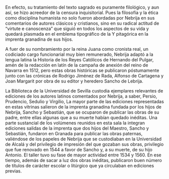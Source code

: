 En efecto, su tratamiento del texto sagrado es puramente filológico, y aun así, se hizo acreedor de la censura inquisitorial. Pues la filosofía y la ética como disciplina humanista no solo fueron abordadas por Nebrija en sus comentarios de autores clásicos y cristianos, sino en su radical actitud de “virtute e canoscenza” que siguió en todos los aspectos de su vida y quedará plasmada en el emblema tipográfico de la Y pitagórica en la imprenta granadina de sus hijos.

A fuer de su nombramiento por la reina Juana como cronista real, un codiciado cargo funcionarial muy bien remunerado, Nebrija adaptó a la lengua latina la Historia de los Reyes Católicos de Hernando del Pulgar, amén de la redacción en latín de la campaña de anexión del reino de Navarra en 1512, pero estas obras históricas se publicaron póstumamente junto con las crónicas de Rodrigo Jiménez de Rada, Alfonso de Cartagena y Joan Margarit por obra de su editor y heredero Sancho de Lebrija.

La Biblioteca de la Universidad de Sevilla custodia ejemplares relevantes de ediciones de los autores latinos comentados por Nebrija, a saber, Persio, Prudencio, Sedulio y Virgilio, La mayor parte de las ediciones representadas en estas vitrinas salieron de la imprenta granadina fundada por los hijos de Nebrija, Sancho y Sebastián, que se ocuparon de publicar las obras de su padre, entre ellas algunas que a su muerte habían quedado inéditas. Una parte sustancial de los volúmenes reunidos en esta sala la integran ediciones salidas de la imprenta que dos hijos del Maestro, Sancho y Sebastián, fundaron en Granada para publicar las obras paternas, valiéndose de los papeles de Nebrija que se custodiaban en la Universidad de Alcalá y del privilegio de impresión del que gozaban sus obras, privilegio que fue renovado en 1544 a favor de Sancho y, a su muerte, de su hijo Antonio. El taller tuvo su fase de mayor actividad entre 1534 y 1560. En ese tiempo, además de sacar a luz dos obras inéditas, publicaron buen número de títulos de carácter escolar o litúrgico que ya circulaban en ediciones previas. 